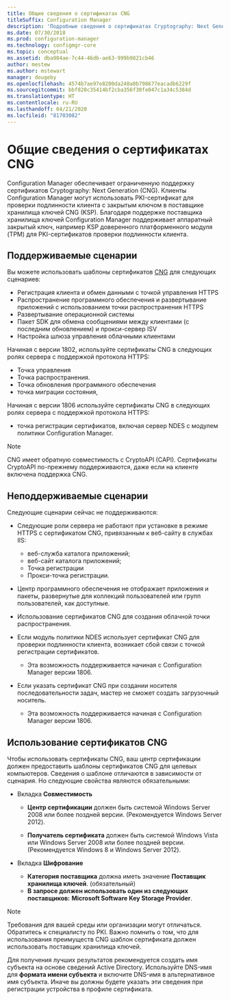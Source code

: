 ```yaml
---
title: Общие сведения о сертификатах CNG
titleSuffix: Configuration Manager
description: 'Подробные сведения о сертификатах Cryptography: Next Generation (CNG) для клиентов и серверов Configuration Manager.'
ms.date: 07/30/2018
ms.prod: configuration-manager
ms.technology: configmgr-core
ms.topic: conceptual
ms.assetid: dba904ae-7c44-46db-ae63-999b9821cb46
author: mestew
ms.author: mstewart
manager: dougeby
ms.openlocfilehash: 4574b7ae97e8200da248a0b798677eacadb6229f
ms.sourcegitcommit: bbf820c35414bf2cba356f30fe047c1a34c5384d
ms.translationtype: HT
ms.contentlocale: ru-RU
ms.lasthandoff: 04/21/2020
ms.locfileid: "81703082"
---
```

# <a name="cng-certificates-overview"></a>Общие сведения о сертификатах CNG
<!-- 1356191 --> 

Configuration Manager обеспечивает ограниченную поддержку сертификатов Cryptography: Next Generation (CNG). Клиенты Configuration Manager могут использовать PKI-сертификат для проверки подлинности клиента с закрытым ключом в поставщике хранилища ключей CNG (KSP). Благодаря поддержке поставщика хранилища ключей Configuration Manager поддерживает аппаратный закрытый ключ, например KSP доверенного платформенного модуля (TPM) для PKI-сертификатов проверки подлинности клиента.

## <a name="supported-scenarios"></a>Поддерживаемые сценарии
Вы можете использовать шаблоны сертификатов [CNG](https://msdn.microsoft.com/library/windows/desktop/bb204775.aspx) для следующих сценариев:

- Регистрация клиента и обмен данными с точкой управления HTTPS   
- Распространение программного обеспечения и развертывание приложений с использованием точки распространения HTTPS   
- Развертывание операционной системы  
- Пакет SDK для обмена сообщениями между клиентами (с последним обновлением) и прокси-сервер ISV   
- Настройка шлюза управления облачными клиентами  

Начиная с версии 1802, используйте сертификаты CNG в следующих ролях сервера с поддержкой протокола HTTPS: <!-- 1357314 -->   
- Точка управления
- Точка распространения.
- Точка обновления программного обеспечения
- точка миграции состояния,     

Начиная с версии 1806 используйте сертификаты CNG в следующих ролях сервера с поддержкой протокола HTTPS:

- точка регистрации сертификатов, включая сервер NDES с модулем политики Configuration Manager. <!--1357314-->

> [!NOTE]
> CNG имеет обратную совместимость с CryptoAPI (CAPI). Сертификаты CryptoAPI по-прежнему поддерживаются, даже если на клиенте включена поддержка CNG.

## <a name="unsupported-scenarios"></a>Неподдерживаемые сценарии

Следующие сценарии сейчас не поддерживаются:

- Следующие роли сервера не работают при установке в режиме HTTPS с сертификатом CNG, привязанным к веб-сайту в службах IIS: 
    - веб-служба каталога приложений;
    - веб-сайт каталога приложений;
    - Точка регистрации  
    - Прокси-точка регистрации.  

- Центр программного обеспечения не отображает приложения и пакеты, развернутые для коллекций пользователей или групп пользователей, как доступные.

- Использование сертификатов CNG для создания облачной точки распространения.

- Если модуль политики NDES использует сертификат CNG для проверки подлинности клиента, возникает сбой связи с точкой регистрации сертификатов. 
    - Эта возможность поддерживается начиная с Configuration Manager версии 1806.

- Если указать сертификат CNG при создании носителя последовательности задач, мастер не сможет создать загрузочный носитель.
    - Эта возможность поддерживается начиная с Configuration Manager версии 1806.

## <a name="to-use-cng-certificates"></a>Использование сертификатов CNG

Чтобы использовать сертификаты CNG, ваш центр сертификации должен предоставить шаблоны сертификатов CNG для целевых компьютеров. Сведения о шаблоне отличаются в зависимости от сценария. Но следующие свойства являются обязательными:

- Вкладка **Совместимость**

    - **Центр сертификации** должен быть системой Windows Server 2008 или более поздней версии. (Рекомендуется Windows Server 2012).

    - **Получатель сертификата** должен быть системой Windows Vista или Windows Server 2008 или более поздней версии. (Рекомендуется Windows 8 и Windows Server 2012).

- Вкладка **Шифрование**

    - **Категория поставщика** должна иметь значение **Поставщик хранилища ключей**. (обязательный)
    - **В запросе должен использовать один из следующих поставщиков:** **Microsoft Software Key Storage Provider**. 

> [!NOTE]
> Требования для вашей среды или организации могут отличаться. Обратитесь к специалисту по PKI. Важно помнить о том, что для использования преимуществ CNG шаблон сертификата должен использовать поставщик хранилища ключей.

Для получения лучших результатов рекомендуется создать имя субъекта на основе сведений Active Directory. Используйте DNS-имя для **формата имени субъекта** и включите DNS-имя в альтернативное имя субъекта. Иначе вы должны будете указать эти сведения при регистрации устройства в профиле сертификата.
